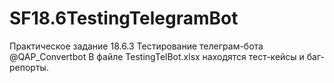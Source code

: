 # SF18.6TestingTelegramBot
Практическое задание 18.6.3 Тестирование телеграм-бота @QAP_Convertbot
В файле  TestingTelBot.xlsx  находятся тест-кейсы и баг-репорты.
